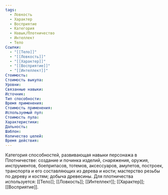 ```yaml
---
tags:
  - Ловкость
  - Характер
  - Восприятие
  - Категория
  - Навык/Плотничество
  - Интеллект
  - Тело
Ссылки:
  - "[[Тело]]"
  - "[[Ловкость]]"
  - "[[Характер]]"
  - "[[Восприятие]]"
  - "[[Интеллект]]"
Стоимость:
Стоимость выкупа:
Уровни:
Связанные навыки:
Источник:
Тип способности:
Время применения:
Стоимость применения:
Используемый пул:
Стоимость пула:
Характеристики:
Дальность:
Шаблон:
Количество целей:
Время действия:
---
```

Категория способностей, развивающая навыки персонажа в Плотничестве: создание и починка изделий, снаряжения, оружия, инструментов, боеприпасов, тотемов, аксессуаров, амулетов, построек, транспорта и его составляющих из дерева и кости; мастерство резьбы по дереву и костям; добыча древесины. Для плотничества используется: [[Тело]]; [[Ловкость]]; [[Интеллект]]; [[Характер]]; [[Восприятие]]. 